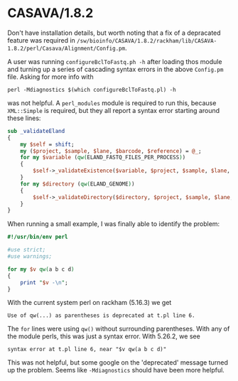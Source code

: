 CASAVA/1.8.2
============

Don't have installation details, but worth noting that a fix of a depracated feature was required in `/sw/bioinfo/CASAVA/1.8.2/rackham/lib/CASAVA-1.8.2/perl/Casava/Alignment/Config.pm`.

A user was running `configureBclToFastq.ph -h` after loading thos module and turning up a series of cascading syntax errors in the above `Config.pm` file.  Asking for more info with

    perl -Mdiagnostics $(which configureBclToFastq.pl) -h

was not helpful.  A `perl_modules` module is required to run this, because `XML::Simple` is required, but they all report a syntax error starting around these lines:

```perl
sub _validateEland
{
    my $self = shift;
    my ($project, $sample, $lane, $barcode, $reference) = @_;
    for my $variable (qw(ELAND_FASTQ_FILES_PER_PROCESS))
    {
        $self->_validateExistence($variable, $project, $sample, $lane, $barcode, $reference);
    }
    for my $directory (qw(ELAND_GENOME))
    {
        $self->_validateDirectory($directory, $project, $sample, $lane, $barcode, $reference);
    }
}
```

When running a small example, I was finally able to identify the problem:

```perl
#!/usr/bin/env perl

#use strict;
#use warnings;

for my $v qw(a b c d)
{
    print "$v -\n";
}
```

With the current system perl on rackham (5.16.3) we get

    Use of qw(...) as parentheses is deprecated at t.pl line 6.

The `for` lines were using `qw()` without surrounding parentheses.  With any of the module perls, this was just a syntax error.  With 5.26.2, we see

    syntax error at t.pl line 6, near "$v qw(a b c d)"

This was not helpful, but some google on the 'deprecated' message turned up the problem.  Seems like `-Mdiagnostics` should have been more helpful.

